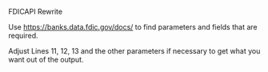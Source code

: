 FDICAPI Rewrite

Use https://banks.data.fdic.gov/docs/ to find parameters and fields that are required.

Adjust Lines 11, 12, 13 and the other parameters if necessary to get what you want out of the output.  
